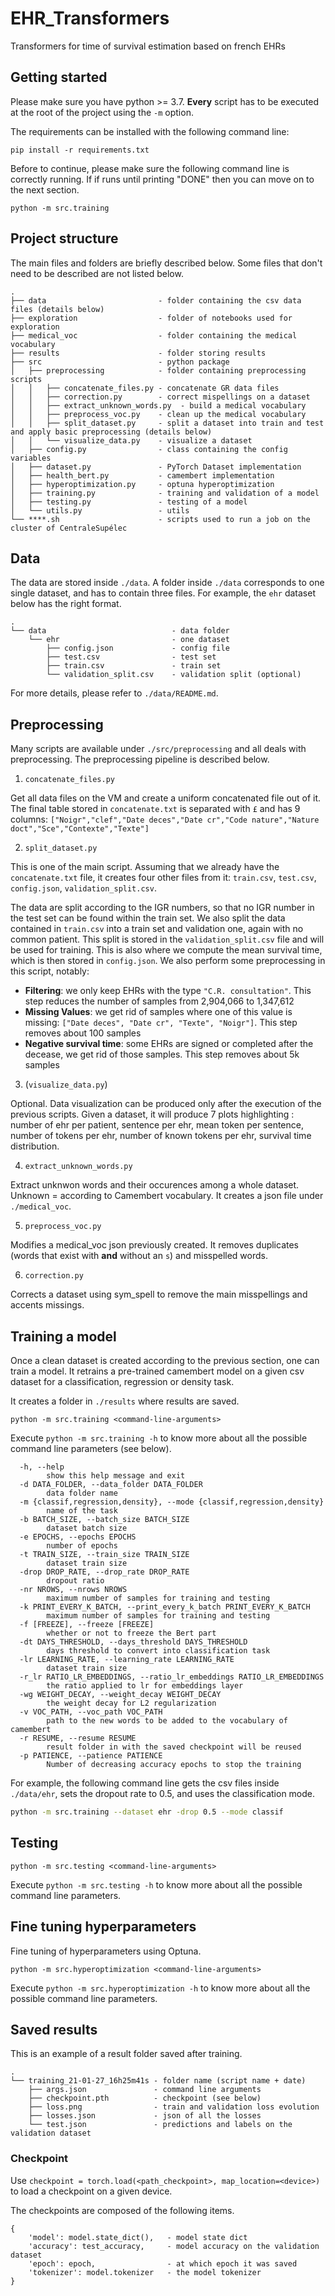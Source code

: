 # EHR_Transformers

Transformers for time of survival estimation based on french EHRs

## Getting started

Please make sure you have python >= 3.7. **Every** script has to be executed at the root of the project using the `-m` option.

The requirements can be installed with the following command line:

```
pip install -r requirements.txt
```

Before to continue, please make sure the following command line is correctly running. If if runs until printing "DONE" then you can move on to the next section.

```
python -m src.training
```

## Project structure

The main files and folders are briefly described below. Some files that don't need to be described are not listed below.

```
.
├── data                         - folder containing the csv data files (details below)
├── exploration                  - folder of notebooks used for exploration
├── medical_voc                  - folder containing the medical vocabulary
├── results                      - folder storing results
├── src                          - python package
│   ├── preprocessing            - folder containing preprocessing scripts
│   │   ├── concatenate_files.py - concatenate GR data files
│   │   ├── correction.py        - correct mispellings on a dataset
│   │   ├── extract_unknown_words.py  - build a medical vocabulary
│   │   ├── preprocess_voc.py    - clean up the medical vocabulary
│   │   ├── split_dataset.py     - split a dataset into train and test and apply basic preprocessing (details below)
│   │   └── visualize_data.py    - visualize a dataset
│   ├── config.py                - class containing the config variables
│   ├── dataset.py               - PyTorch Dataset implementation
│   ├── health_bert.py           - camembert implementation
│   ├── hyperoptimization.py     - optuna hyperoptimization
│   ├── training.py              - training and validation of a model
│   ├── testing.py               - testing of a model
│   └── utils.py                 - utils
└── ****.sh                      - scripts used to run a job on the cluster of CentraleSupélec
```

## Data

The data are stored inside `./data`. A folder inside `./data` corresponds to one single dataset, and has to contain three files. For example, the `ehr` dataset below has the right format.

```
.
└── data                            - data folder
    └── ehr                         - one dataset
        ├── config.json             - config file
        ├── test.csv                - test set
        ├── train.csv               - train set
        └── validation_split.csv    - validation split (optional)
```

For more details, please refer to `./data/README.md`. 

## Preprocessing

Many scripts are available under `./src/preprocessing` and all deals with preprocessing. The preprocessing pipeline is described below.

1. `concatenate_files.py`

Get all data files on the VM and create a uniform concatenated file out of it.
The final table stored in `concatenate.txt` is separated with `£` and has 9 columns: `["Noigr","clef","Date deces","Date cr","Code nature","Nature doct","Sce","Contexte","Texte"]`

2. `split_dataset.py`

This is one of the main script. Assuming that we already have the `concatenate.txt` file, it creates four other files from it: `train.csv`, `test.csv`, `config.json`, `validation_split.csv`.

The data are split according to the IGR numbers, so that no IGR number in the test set can be found within the train set. We also split the data contained in `train.csv` into a train set and validation one, again with no common patient. This split is stored in the `validation_split.csv` file and will be used for training. 
This is also where we compute the mean survival time, which is then stored in `config.json`.
We also perform some preprocessing in this script, notably:
- **Filtering**: we only keep EHRs with the type `"C.R. consultation"`. This step reduces the number of samples from 2,904,066 to 1,347,612
- **Missing Values**: we get rid of samples where one of this value is missing: `["Date deces", "Date cr", "Texte", "Noigr"]`. This step removes about 100 samples
- **Negative survival time**: some EHRs are signed or completed after the decease, we get rid of those samples. This step removes about 5k samples


3. (`visualize_data.py`)

Optional. Data visualization can be produced only after the execution of the previous scripts. Given a dataset, it will produce 7 plots highlighting : number of ehr per patient, sentence per ehr, mean token per sentence, number of tokens per ehr, number of known tokens per ehr, survival time distribution.

4. `extract_unknown_words.py`

Extract unknwon words and their occurences among a whole dataset. Unknown = according to Camembert vocabulary.
It creates a json file under `./medical_voc`.

5. `preprocess_voc.py`

Modifies a medical_voc json previously created. It removes duplicates (words that exist with **and** without an `s`) and misspelled words.

6. `correction.py`

Corrects a dataset using sym_spell to remove the main misspellings and accents missings.

## Training a model

Once a clean dataset is created according to the previous section, one can train a model.
It retrains a pre-trained camembert model on a given csv dataset for a classification, regression or density task.

It creates a folder in `./results` where results are saved.

```
python -m src.training <command-line-arguments>
```

Execute `python -m src.training -h` to know more about all the possible command line parameters (see below).

```
  -h, --help            
        show this help message and exit
  -d DATA_FOLDER, --data_folder DATA_FOLDER
        data folder name
  -m {classif,regression,density}, --mode {classif,regression,density}
        name of the task
  -b BATCH_SIZE, --batch_size BATCH_SIZE
        dataset batch size
  -e EPOCHS, --epochs EPOCHS
        number of epochs
  -t TRAIN_SIZE, --train_size TRAIN_SIZE
        dataset train size
  -drop DROP_RATE, --drop_rate DROP_RATE
        dropout ratio
  -nr NROWS, --nrows NROWS
        maximum number of samples for training and testing
  -k PRINT_EVERY_K_BATCH, --print_every_k_batch PRINT_EVERY_K_BATCH
        maximum number of samples for training and testing
  -f [FREEZE], --freeze [FREEZE]
        whether or not to freeze the Bert part
  -dt DAYS_THRESHOLD, --days_threshold DAYS_THRESHOLD
        days threshold to convert into classification task
  -lr LEARNING_RATE, --learning_rate LEARNING_RATE
        dataset train size
  -r_lr RATIO_LR_EMBEDDINGS, --ratio_lr_embeddings RATIO_LR_EMBEDDINGS
        the ratio applied to lr for embeddings layer
  -wg WEIGHT_DECAY, --weight_decay WEIGHT_DECAY
        the weight decay for L2 regularization
  -v VOC_PATH, --voc_path VOC_PATH
        path to the new words to be added to the vocabulary of camembert
  -r RESUME, --resume RESUME
        result folder in with the saved checkpoint will be reused
  -p PATIENCE, --patience PATIENCE
        Number of decreasing accuracy epochs to stop the training
```

For example, the following command line gets the csv files inside `./data/ehr`, sets the dropout rate to 0.5, and uses the classification mode.

```bash
python -m src.training --dataset ehr -drop 0.5 --mode classif
```

## Testing

```
python -m src.testing <command-line-arguments>
```

Execute `python -m src.testing -h` to know more about all the possible command line parameters.

## Fine tuning hyperparameters

Fine tuning of hyperparameters using Optuna.

```
python -m src.hyperoptimization <command-line-arguments>
```

Execute `python -m src.hyperoptimization -h` to know more about all the possible command line parameters.

## Saved results

This is an example of a result folder saved after training.

```
.
└── training_21-01-27_16h25m41s - folder name (script name + date)
    ├── args.json               - command line arguments
    ├── checkpoint.pth          - checkpoint (see below)
    ├── loss.png                - train and validation loss evolution
    ├── losses.json             - json of all the losses
    └── test.json               - predictions and labels on the validation dataset
```

### Checkpoint

Use `checkpoint = torch.load(<path_checkpoint>, map_location=<device>)` to load a checkpoint on a given device.

The checkpoints are composed of the following items.
```
{
    'model': model.state_dict(),   - model state dict
    'accuracy': test_accuracy,     - model accuracy on the validation dataset
    'epoch': epoch,                - at which epoch it was saved
    'tokenizer': model.tokenizer   - the model tokenizer
}
```